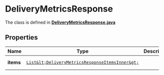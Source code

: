 

# DeliveryMetricsResponse

The class is defined in **[DeliveryMetricsResponse.java](../../src/main/java/org/openapitools/model/DeliveryMetricsResponse.java)**

## Properties

Name | Type | Description | Notes
------------ | ------------- | ------------- | -------------
**items** | [`List&lt;DeliveryMetricsResponseItemsInner&gt;`](DeliveryMetricsResponseItemsInner.md) |  |  [optional property]



